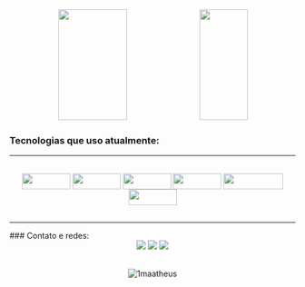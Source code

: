 
 <div align="center">
   <img width="49%" height="195px" src="https://github-readme-stats.vercel.app/api?username=1Maatheus&show_icons=true&theme=dark"/>
   <img width="41%" height="195px" src="https://github-readme-stats.vercel.app/api/top-langs/?username=1Maatheus&layout=compact&theme=dark"/>
 </div>
    
 ### Tecnologias que uso atualmente:
 <hr>   
<div align="center" style="display: inline_block"><br>
  <img align="center" height="28" width="85" src="https://img.shields.io/badge/HTML5-E34F26?style=for-the-badge&logo=html5&logoColor=white">
  <img align="center" height="28" width="85" src="https://img.shields.io/badge/CSS3-1572B6?style=for-the-badge&logo=css3&logoColor=white">
  <img align="center" height="28" width="85" src="https://img.shields.io/badge/JavaScript-F7DF1E?style=for-the-badge&logo=javascript&logoColor=black">
    <img align="center" height="28" width="85" src="https://img.shields.io/badge/Sass-CC6699?style=for-the-badge&logo=sass&logoColor=white">
  <img align="center" height="28" width="105" src="https://img.shields.io/badge/Visual_Studio_Code-0078D4?style=for-the-badge&logo=visual%20studio%20code&logoColor=white">
  <img align="center" height="28" width="85" src="https://img.shields.io/badge/GIT-E44C30?style=for-the-badge&logo=git&logoColor=white">
</div>

##
 <hr>
### Contato e redes:
<div align="center">
  <a href="https://instagram.com/matheus.1910" target="_blank"><img src="https://img.shields.io/badge/-Instagram-%23E4405F?style=for-the-badge&logo=instagram&logoColor=white" target="_blank"></a>
  <a href = "mailto:matheusoliveira7227@gmail.com"><img src="https://img.shields.io/badge/Gmail-D14836?style=for-the-badge&logo=gmail&logoColor=white" target="_blank"></a>
  <a href="https://www.linkedin.com/in/matheus-oliveira-monteiro-3a5b8925a/" target="_blank"><img src="https://img.shields.io/badge/-LinkedIn-%230077B5?style=for-the-badge&logo=linkedin&logoColor=white" target="_blank"></a> 
</div>
<br>

<p align="center"><img align="center" src="https://github-readme-streak-stats.herokuapp.com/?user=1maatheus&theme=dark" alt="1maatheus" /></p>
  

